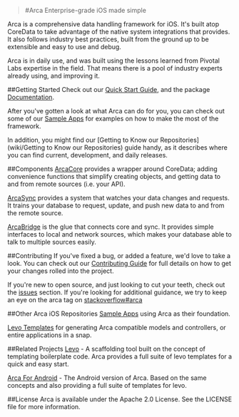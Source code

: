 >#Arca
>Enterprise-grade iOS made simple

Arca is a comprehensive data handling framework for iOS. It's built atop CoreData to take advantage of the native system integrations that provides. It also follows industry best practices, built from the ground up to be extensible and easy to use and debug.

Arca is in daily use, and was built using the lessons learned from Pivotal Labs expertise in the field. That means there is a pool of industry experts already using, and improving it.

##Getting Started
Check out our [Quick Start Guide](Documentation/quick_start_guide.md), and the package [Documentation](Documentation/docset/html/index.html).

After you've gotten a look at what Arca can do for you, you can check out some of our [Sample Apps](https://github.com/cfmobile/arca-ios-samples) for examples on how to make the most of the framework.

In addition, you might find our [Getting to Know our Repositories](wiki/Getting to Know our Repositories) guide handy, as it describes where you can find current, development, and daily releases.

##Components
[ArcaCore](ArcaCore) provides a wrapper around CoreData; adding convenience functions that simplify creating objects, and getting data to and from remote sources (i.e. your API).

[ArcaSync](ArcaSync) provides a system that watches your data changes and requests. It trains your database to request, update, and push new data to and from the remote source.

[ArcaBridge](ArcaBridge) is the glue that connects core and sync. It provides simple interfaces to local and network sources, which makes your database able to talk to multiple sources easily.

##Contributing
If you've fixed a bug, or added a feature, we'd love to take a look. You can check out our [Contributing Guide](https://github.com/cfmobile/arca-ios/wiki/Contributing-Guide) for full details on how to get your changes rolled into the project.

If you're new to open source, and just looking to cut your teeth, check out the [issues](https://github.com/cfmobile/arca-ios/issues) section. If you're looking for additional guidance, we try to keep an eye on the arca tag on [stackoverflow#arca](https://stackoverflow.com/tags/arca)

##Other Arca iOS Repositories
[Sample Apps](https://github.com/cfmobile/arca-ios-samples) using Arca as their foundation.

[Levo Templates](https://github.com/cfmobile/arca-ios-templates) for generating Arca compatible models and controllers, or entire applications in a snap.

##Related Projects
[Levo](https://github.com/cfmobile/levo) - A scaffolding tool built on the concept of templating boilerplate code. Arca provides a full suite of levo templates for a quick and easy start.

[Arca For Android](https://github.com/cfmobile/arca-android) - The Android version of Arca. Based on the same concepts and also providing a full suite of templates for levo.

##License
Arca is available under the Apache 2.0 License. See the LICENSE file for more information.